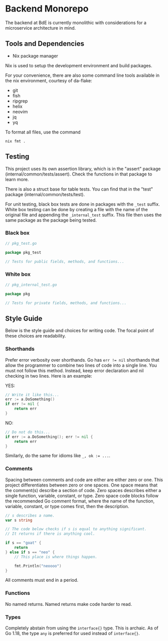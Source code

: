 <!--
SPDX-FileCopyrightText: 2025 BROKE DA EAR LLC <https://brokedaear.com>

SPDX-License-Identifier: Apache-2.0
-->

# Backend Monorepo

The backend at BdE is currently monolithic with considerations for a microservice architecture in mind.

## Tools and Dependencies

- Nix package manager

Nix is used to setup the development environment and build packages.

For your convenience, there are also some command line tools available in the nix environment, courtesy of da-flake:

- git
- fish
- ripgrep
- helix
- neovim
- jq
- yq

To format all files, use the command

```shell
nix fmt .
```

## Testing

This project uses its own assertion library, which is in the "assert" package (internal/common/tests/assert). Check the functions in that package to learn more.

There is also a struct base for table tests. You can find that in the "test" package (internal/common/tests/test).

For unit testing, black box tests are done in packages with the `_test` suffix. White box testing can be done by creating a file with the name of the original file and appending the `_internal_test` suffix. This file then uses the same package as the package being tested.

### Black box

```go
// pkg_test.go

package pkg_test

// Tests for public fields, methods, and functions...
```

### White box

```go
// pkg_internal_test.go

package pkg

// Tests for private fields, methods, and functions...
```

## Style Guide

Below is the style guide and choices for writing code. The focal point of these choices are readability.

### Shorthands

Prefer error verbosity over shorthands. Go has `err != nil` shorthands that allow the programmer to combine two lines of code into a single line. You must not follow this method. Instead, keep error declaration and nil checking in two lines. Here is an example:

YES:

```go
// Write it like this...
err := a.DoSomething()
if err != nil {
    return err
}
```

NO:

```go
// Do not do this...
if err := a.DoSomething(); err != nil {
    return err
}
```

Similarly, do the same for idioms like `_, ok := ...`.

### Comments

Spacing between comments and code are either are either zero or one. This project differentiates between zero or one spaces. One space means that the comment(s) describe a section of code. Zero spaces describes either a single function, variable, constant, or type. Zero space code blocks follow the recommended Go comment format, where the name of the function, variable, constant, or type comes first, then the description.

```go
// s describes a name.
var s string

// The code below checks if s is equal to anything significant.
// It returns if there is anything cool.

if s == "goat" {
    return
} else if s == "neo" {
    // This place is where things happen.

    fmt.Println("neoooo")
}
```

All comments must end in a period.

### Functions

No named returns. Named returns make code harder to read.

### Types

Completely abstain from using the `interface{}` type. This is archaic. As of Go 1.18, the type `any` is preferred for used instead of `interface{}`.
